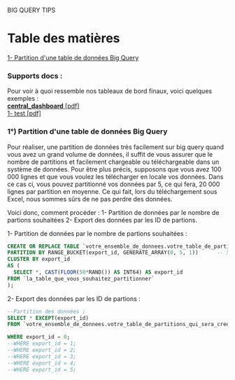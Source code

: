 BIG QUERY TIPS

# Table des matières
[1- Partition d'une table de données Big Query](https://cloud.google.com/bigquery/docs/partitioned-tables?hl=fr#:~:text=Lorsque%20vous%20%C3%A9crivez%20des%20donn%C3%A9es,%2C%20quotidienne%2C%20mensuelle%20ou%20annuelle.)    

### Supports docs :
Pour voir à quoi ressemble nos tableaux de bord finaux, voici quelques exemples :  
[**central_dashboard** [pdf]](/central_dashboard_.pdf)   
[1- test [pdf]](/docs/controle_reciprocite_facture_ig.pdf)  


### 1°) Partition d'une table de données Big Query  
Pour réaliser, une partition de données très facilement sur big query quand vous avez un grand volume de données, il suffit de vous assurer que le nombre de partitions et facilement chargeable ou téléchargeable dans un système de données.
Pour être plus précis, supposons que vous avez 100 000 lignes et que vous voulez les télécharger en locale vos données. Dans ce cas ci, vous pouvez partitionné vos données par 5, ce qui fera, 20 000 lignes par partition en moyenne.
Ce qui fait, lors du téléchargement sous Excel, nous sommes sûrs de ne pas perdre des données.  

Voici donc, comment procéder : 
1- Partition de données par le nombre de partions souhaitées
2- Export des données par les ID de partions.

1- Partition de données par le nombre de partions souhaitées :  
```sql
CREATE OR REPLACE TABLE `votre_ensemble_de_donnees.votre_table_de_partitions_qui_sera_creer`
PARTITION BY RANGE_BUCKET(export_id, GENERATE_ARRAY(0, 5, 1))      -- 5 : N, Le nombre de partitions est (N-1) <--> 5-1
CLUSTER BY export_id
AS (
  SELECT *, CAST(FLOOR(50*RAND()) AS INT64) AS export_id
FROM `la_table_que_vous_souhaitez_partitionner`
);
```  

2- Export des données par les ID de partions :
```sql
--Partition des données ;
SELECT * EXCEPT(export_id)
FROM `votre_ensemble_de_donnees.votre_table_de_partitions_qui_sera_creer`

WHERE export_id = 0;  
--WHERE export_id = 1;  
--WHERE export_id = 2;  
--WHERE export_id = 3;  
--WHERE export_id = 4;  
--WHERE export_id = 5;    
```



